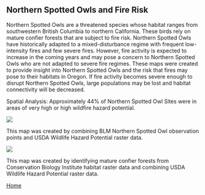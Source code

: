 ## Northern Spotted Owls and Fire Risk
Northern Spotted Owls are a threatened species whose habitat ranges from southwestern British Columbia to northern California. These birds rely on mature confier forests that are subject to fire risk. Northern Spotted Owls have historically adapted to a  mixed-disturbance regime with frequent low-intensity fires and few severe fires. However, fire activity is expected to increase in the coming years and may pose a concern to Northern Spotted Owls who are not adapted to severe fire regimes. These maps were created to provide insight into Northern Spotted Owls and the risk that fires may pose to their habitats in Oregon. If fire activity becomes severe enough to disrupt Northern Spotted Owls, large populations may be lost and habitat connectivity will be decreased.

Spatial Analysis:
Approximately 44% of Northern Spotted Owl Sites were in areas of very high or high wildfire hazard potential. 

<img src="https://github.com/user-attachments/assets/2b0da80f-e3c2-4433-8e05-642dc2e82004">

This map was created by combining BLM Northern Spotted Owl observation points and USDA Wildlife Hazard Potential raster data. 

<img src="https://github.com/user-attachments/assets/aab38581-7b06-47b3-a5e6-04a1f2d9dd0e">


This map was created by identifying mature confier forests from Conservation Biology Institute habitat raster data and combining USDA Wildlife Hazard Potential raster data.



[Home](README.md)


